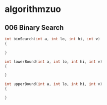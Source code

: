 # algorithmzuo


## 006 Binary Search

```c++
int binSearch(int a, int lo, int hi, int v)
{

}

int lowerBound(int a, int lo, int hi, int v)
{

}

int upperBound(int a, int lo, int hi, int v)
{

}
```